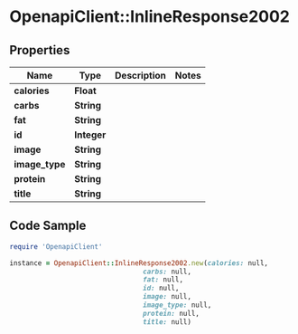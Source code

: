 # OpenapiClient::InlineResponse2002

## Properties

Name | Type | Description | Notes
------------ | ------------- | ------------- | -------------
**calories** | **Float** |  | 
**carbs** | **String** |  | 
**fat** | **String** |  | 
**id** | **Integer** |  | 
**image** | **String** |  | 
**image_type** | **String** |  | 
**protein** | **String** |  | 
**title** | **String** |  | 

## Code Sample

```ruby
require 'OpenapiClient'

instance = OpenapiClient::InlineResponse2002.new(calories: null,
                                 carbs: null,
                                 fat: null,
                                 id: null,
                                 image: null,
                                 image_type: null,
                                 protein: null,
                                 title: null)
```


